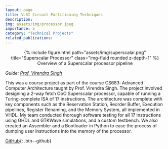 ```yaml
---
layout: page
title: VLSI Circuit Partitioning Techniques
description: 
img: assets/img/processor.jpeg
importance: 5
category: "Technical Projects"
related_publications:
---
```


<center>
<div class="row">
    <div class="col-sm mt-4 mt-md-0">
        {% include figure.html path="assets/img/superscalar.png" title="Superscalar Processor" class="img-fluid rounded z-depth-1" %}
    </div>
</div>
<div class="caption">
    Overview of a Superscalar processor pipeline
</div>
</center>

_Guide: [Prof. Virendra Singh](https://www.ee.iitb.ac.in/~viren/)_  

This was a course project as part of the course CS683: Advanced Computer Architecture taught by Prof. Virendra Singh. The project involved designing a 2-way fetch OoO Superscalar processor, capable of running a Turing-complete ISA of 17 instructions. The architecture was complete with key components such as the Reservation Station, Reorder Buffer, Execution pipelines, Register Renaming, and the Memory System, all implemented in VHDL. My team conducted thorough software testing for all 17 instructions using GHDL and GTKWave simulations, and a custom testbench. We also created an Assembler and a Bootloader in Python to ease the process of dumping user instructions into the memory of the processor.

[GitHub](https://github.com/AnubhavBhatla/Superscalar-Processor){: .btn--github}
